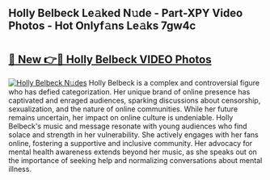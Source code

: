 ## Holly Belbeck Le𝚊ked N𝚞de - Part-XPY Video Photos - Hot Onlyf𝚊ns Le𝚊ks 7gw4c

# <h2><a href="http://ac24875.deff.icu/?id=Holly+Belbeck">🔗 New 👉🔴 Holly Belbeck VIDEO Photos</a></h2>

[![Holly Belbeck N𝚞des](https://i.imgur.com/rIISA9y.gif)](http://ac24875.deff.icu/?id=Holly+Belbeck)
Holly Belbeck is a complex and controversial figure who has defied categorization. Her unique brand of online presence has captivated and enraged audiences, sparking discussions about censorship, sexualization, and the nature of online communities. While her future remains uncertain, her impact on online culture is undeniable. Holly Belbeck's music and message resonate with young audiences who find solace and strength in her vulnerability. She actively engages with her fans online, fostering a supportive and inclusive community. Her advocacy for mental health awareness extends beyond her music, as she speaks out on the importance of seeking help and normalizing conversations about mental illness.
